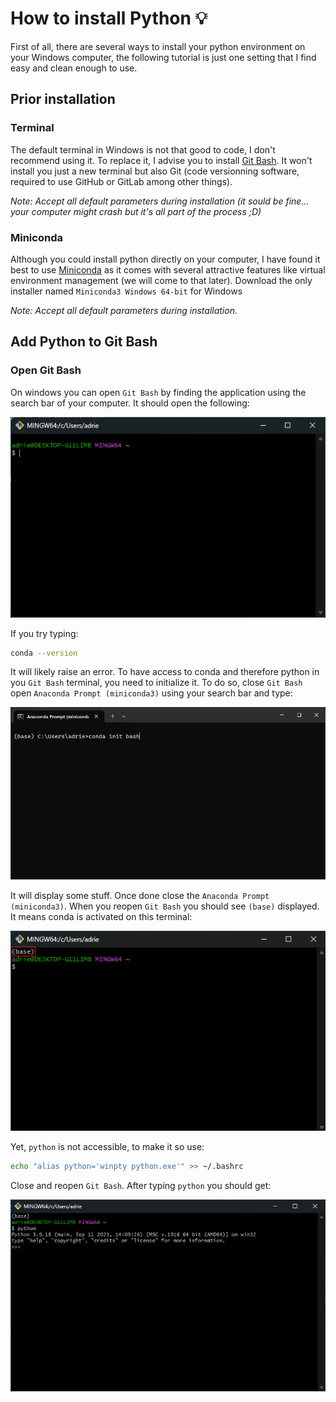 # How to install Python :bulb:

<!-- easter egg caché
-->

First of all, there are several ways to install your python environment on your Windows computer, the following tutorial is just one setting that I find easy and clean enough to use.

## Prior installation

### Terminal

The default terminal in Windows is not that good to code, I don't recommend using it. To replace it, I advise you to install [Git Bash](https://gitforwindows.org/). It won't install you just a new terminal but also Git (code versionning software, required to use GitHub or GitLab among other things).

*Note: Accept all default parameters during installation (it sould be fine... your computer might crash but it's all part of the process ;D)*

### Miniconda

Although you could install python directly on your computer, I have found it best to use [Miniconda](https://docs.conda.io/projects/miniconda/en/latest/) as it comes with several attractive features like virtual environment management (we will come to that later). Download the only installer named `Miniconda3 Windows 64-bit` for Windows 

*Note: Accept all default parameters during installation.*

## Add Python to Git Bash

### Open Git Bash

On windows you can open `Git Bash` by finding the application using the search bar of your computer. It should open the following:

![Git Bash](./img/git_bash.png)

If you try typing:

```sh
conda --version
```

It will likely raise an error. To have access to conda and therefore python in you `Git Bash` terminal, you need to initialize it. To do so, close `Git Bash` open `Anaconda Prompt (miniconda3)` using your search bar and type:

![Anaconda Prompt](./img/anaconda_prompt.png)

It will display some stuff. Once done close the `Anaconda Prompt (miniconda3)`. When you reopen `Git Bash` you should see `(base)` displayed. It means conda is activated on this terminal:

![Git Bash](./img/git_bash_w_conda.png)

Yet, `python` is not accessible, to make it so use:

```sh
echo "alias python='winpty python.exe'" >> ~/.bashrc
```

Close and reopen `Git Bash`. After typing `python` you should get:

![Git Bash](./img/git_bash_w_python.png)
